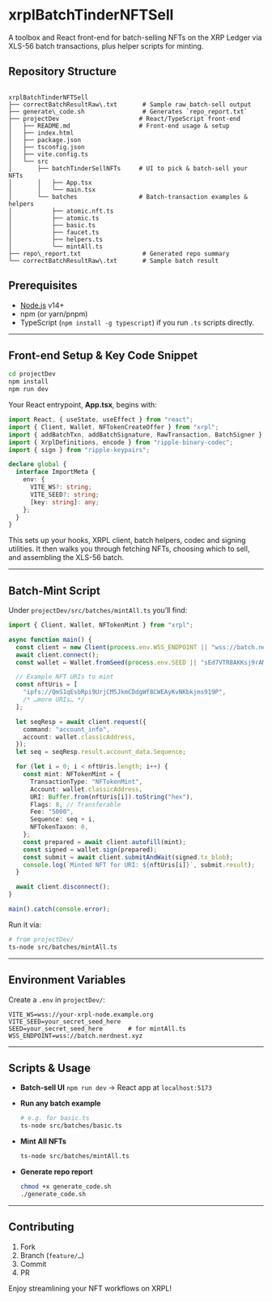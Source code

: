 # xrplBatchTinderNFTSell

A toolbox and React front-end for batch-selling NFTs on the XRP Ledger via XLS-56 batch transactions, plus helper scripts for minting.

## Repository Structure

```

xrplBatchTinderNFTSell
├── correctBatchResultRaw\.txt       # Sample raw batch-sell output
├── generate\_code.sh                # Generates `repo_report.txt`
├── projectDev                      # React/TypeScript front-end
│   ├── README.md                   # Front-end usage & setup
│   ├── index.html
│   ├── package.json
│   ├── tsconfig.json
│   ├── vite.config.ts
│   └── src
│       ├── batchTinderSellNFTs     # UI to pick & batch-sell your NFTs
│       │   ├── App.tsx
│       │   └── main.tsx
│       └── batches                 # Batch-transaction examples & helpers
│           ├── atomic.nft.ts
│           ├── atomic.ts
│           ├── basic.ts
│           ├── faucet.ts
│           ├── helpers.ts
│           └── mintAll.ts
├── repo\_report.txt                 # Generated repo summary
└── correctBatchResultRaw\.txt       # Sample batch result

````

## Prerequisites

- [Node.js](https://nodejs.org/) v14+
- npm (or yarn/pnpm)
- TypeScript (`npm install -g typescript`) if you run `.ts` scripts directly.

---

## Front-end Setup & Key Code Snippet

```bash
cd projectDev
npm install
npm run dev
````

Your React entrypoint, **App.tsx**, begins with:

```ts
import React, { useState, useEffect } from "react";
import { Client, Wallet, NFTokenCreateOffer } from "xrpl";
import { addBatchTxn, addBatchSignature, RawTransaction, BatchSigner } from "../batches/helpers";
import { XrplDefinitions, encode } from "ripple-binary-codec";
import { sign } from "ripple-keypairs";

declare global {
  interface ImportMeta {
    env: {
      VITE_WS?: string;
      VITE_SEED?: string;
      [key: string]: any;
    };
  }
}
```

This sets up your hooks, XRPL client, batch helpers, codec and signing utilities. It then walks you through fetching NFTs, choosing which to sell, and assembling the XLS-56 batch.

---

## Batch-Mint Script

Under `projectDev/src/batches/mintAll.ts` you’ll find:

```ts
import { Client, Wallet, NFTokenMint } from "xrpl";

async function main() {
  const client = new Client(process.env.WSS_ENDPOINT || "wss://batch.nerdnest.xyz");
  await client.connect();
  const wallet = Wallet.fromSeed(process.env.SEED || "sEd7VTR8AKKsj9rAMRs764zfxVjZ1ep");

  // Example NFT URIs to mint
  const nftUris = [
    "ipfs://QmS1qEsbRpi9UrjCM5JkmCDdgWf8CWEAyKvNKbkjms919P",
    /* …more URIs… */
  ];

  let seqResp = await client.request({
    command: "account_info",
    account: wallet.classicAddress,
  });
  let seq = seqResp.result.account_data.Sequence;

  for (let i = 0; i < nftUris.length; i++) {
    const mint: NFTokenMint = {
      TransactionType: "NFTokenMint",
      Account: wallet.classicAddress,
      URI: Buffer.from(nftUris[i]).toString("hex"),
      Flags: 8, // Transferable
      Fee: "5000",
      Sequence: seq + i,
      NFTokenTaxon: 0,
    };
    const prepared = await client.autofill(mint);
    const signed = wallet.sign(prepared);
    const submit = await client.submitAndWait(signed.tx_blob);
    console.log(`Minted NFT for URI: ${nftUris[i]}`, submit.result);
  }

  await client.disconnect();
}

main().catch(console.error);
```

Run it via:

```bash
# from projectDev/
ts-node src/batches/mintAll.ts
```

---

## Environment Variables

Create a `.env` in `projectDev/`:

```dotenv
VITE_WS=wss://your-xrpl-node.example.org
VITE_SEED=your_secret_seed_here
SEED=your_secret_seed_here       # for mintAll.ts
WSS_ENDPOINT=wss://batch.nerdnest.xyz
```

---

## Scripts & Usage

* **Batch-sell UI**
  `npm run dev` → React app at `localhost:5173`
* **Run any batch example**

  ```bash
  # e.g. for basic.ts
  ts-node src/batches/basic.ts
  ```
* **Mint All NFTs**

  ```bash
  ts-node src/batches/mintAll.ts
  ```
* **Generate repo report**

  ```bash
  chmod +x generate_code.sh
  ./generate_code.sh
  ```

---

## Contributing

1. Fork
2. Branch (`feature/…`)
3. Commit
4. PR

Enjoy streamlining your NFT workflows on XRPL!

